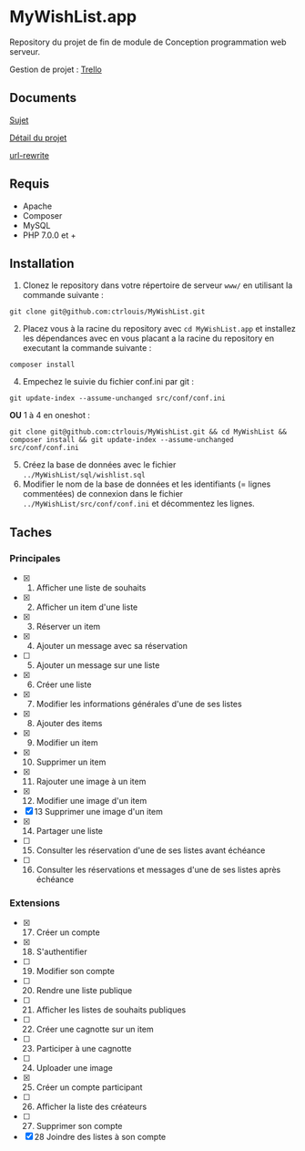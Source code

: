 # MyWishList.app
Repository du projet de fin de module de Conception programmation web serveur.

Gestion de projet : [Trello](https://trello.com/login?returnUrl=%2Fb%2FdkVNoaSX%2Fmywishlist)

## Documents
[Sujet](https://drive.google.com/open?id=1_C5TikA4-pmoG6bVhuTVz3OIJVCgeFdv)

[Détail du projet](https://drive.google.com/open?id=137uIp9akhLvtiGbK5ae_0n1sGnZahEw4)

[url-rewrite](https://drive.google.com/open?id=1mnisRqe2jJNZ6YKJTS_EAuAjk5TbhjXQ)

## Requis
- Apache
- Composer
- MySQL
- PHP 7.0.0 et +

## Installation
1. Clonez le repository dans votre répertoire de serveur `www/` en utilisant la commande suivante :
```
git clone git@github.com:ctrlouis/MyWishList.git
```
2. Placez vous à la racine du repository avec `cd MyWishList.app` et installez les dépendances avec en vous placant a la racine du repository en executant la commande suivante :
```
composer install
```
4. Empechez le suivie du fichier conf.ini par git :
```
git update-index --assume-unchanged src/conf/conf.ini
```

**OU** 1 à 4 en oneshot :
```
git clone git@github.com:ctrlouis/MyWishList.git && cd MyWishList && composer install && git update-index --assume-unchanged src/conf/conf.ini
```
5. Créez la base de données avec le fichier `../MyWishList/sql/wishlist.sql`
6. Modifier le nom de la base de données et les identifiants (= lignes commentées) de connexion dans le fichier `../MyWishList/src/conf/conf.ini` et décommentez les lignes.

## Taches
### Principales
- [X] 1. Afficher une liste de souhaits
- [X] 2. Afficher un item d'une liste
- [X] 3. Réserver un item
- [X] 4. Ajouter un message avec sa réservation
- [ ] 5. Ajouter un message sur une liste
- [X] 6. Créer une liste
- [X] 7. Modifier les informations générales d'une de ses listes
- [X] 8. Ajouter des items
- [X] 9. Modifier un item
- [X] 10. Supprimer un item
- [X] 11. Rajouter une image à un item
- [X] 12. Modifier une image d'un item
- [X] 13 Supprimer une image d'un item
- [X] 14. Partager une liste
- [ ] 15. Consulter les réservation d'une de ses listes avant échéance
- [ ] 16. Consulter les réservations et messages d'une de ses listes après échéance
### Extensions
- [X] 17. Créer un compte
- [X] 18. S'authentifier
- [ ] 19. Modifier son compte
- [ ] 20. Rendre une liste publique
- [ ] 21. Afficher les listes de souhaits publiques
- [ ] 22. Créer une cagnotte sur un item
- [ ] 23. Participer à une cagnotte
- [ ] 24. Uploader une image
- [X] 25. Créer un compte participant
- [ ] 26. Afficher la liste des créateurs
- [ ] 27. Supprimer son compte
- [X] 28 Joindre des listes à son compte
